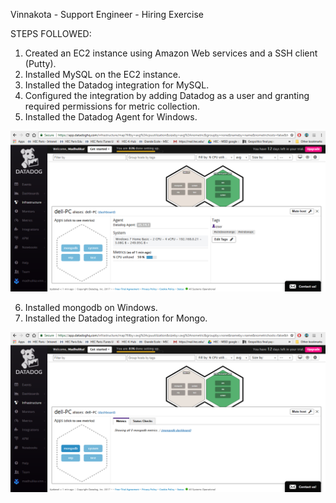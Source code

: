 Vinnakota - Support Engineer - Hiring Exercise

STEPS FOLLOWED:
1. Created an EC2 instance using Amazon Web services and a SSH client (Putty).
2. Installed MySQL on the EC2 instance.
3. Installed the Datadog integration for MySQL.
4. Configured the integration by adding Datadog as a user and granting required permissions for metric collection.
5. Installed the Datadog Agent for Windows.

![alt text](https://github.com/madhulikavinnakota/hiring-engineers/blob/screenshots/Screenshot%20of%20host%20dell-PC%20%20on%20hostmap.png "Screenshot of host map with Windows and AWS")

6. Installed mongodb on Windows.
7. Installed the Datadog integration for Mongo.

![alt text](https://github.com/madhulikavinnakota/hiring-engineers/blob/screenshots/Mongo%20running%20on%20dell-PC.png "Screenshot of Mongo running on Windows host")
